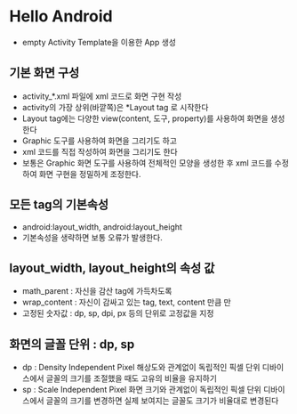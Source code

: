 # Hello Android

* empty Activity Template을 이용한 App 생성

## 기본 화면 구성
* activity_*.xml 파일에 xml 코드로 화면 구현 작성
* activity의 가장 상위(바깥쪽)은 *Layout tag 로 시작한다
* Layout tag에는 다양한 view(content, 도구, property)를 사용하여 화면을 생성한다
* Graphic 도구를 사용하여 화면을 그리기도 하고
* xml 코드를 직접 작성하여 화면을 그리기도 한다
* 보통은 Graphic 화면 도구를 사용하여 전체적인 모양을 생성한 후 xml 코드를 수정하여 화면 구현을 정밀하게 조정한다.

## 모든 tag의 기본속성
* android:layout_width, android:layout_height
* 기본속성을 생략하면 보통 오류가 발생한다.

## layout_width, layout_height의 속성 값
* math_parent   : 자신을 감산 tag에 가득차도록
* wrap_content  : 자신이 감싸고 있는 tag, text, content 만큼 만
* 고정된 숫자값   : dp, sp, dpi, px 등의 단위로 고정값을 지정

## 화면의 글꼴 단위 : dp, sp
* dp : Density Independent Pixel
해상도와 관계없이 독립적인 픽셀 단위
디바이스에서 글꼴의 크기를 조절했을 때도 고유의 비율을 유지하기
* sp : Scale Independent Pixel
화면 크기와 관계없이 독립적인 픽셀 단위
디바이스에서 글꼴의 크기를 변경하면 실제 보여지는 글꼴도 크기가 비율대로 변경된다
